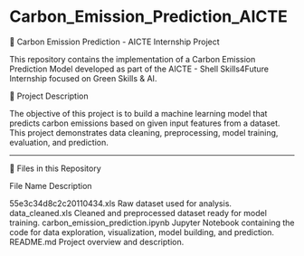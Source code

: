 # Carbon_Emission_Prediction_AICTE
🌿 Carbon Emission Prediction - AICTE Internship Project

This repository contains the implementation of a Carbon Emission Prediction Model developed as part of the AICTE - Shell Skills4Future Internship focused on Green Skills & AI.

📄 Project Description

The objective of this project is to build a machine learning model that predicts carbon emissions based on given input features from a dataset. This project demonstrates data cleaning, preprocessing, model training, evaluation, and prediction.


---

📂 Files in this Repository

File Name	Description

55e3c34d8c2c20110434.xls	Raw dataset used for analysis.
data_cleaned.xls	Cleaned and preprocessed dataset ready for model training.
carbon_emission_prediction.ipynb	Jupyter Notebook containing the code for data exploration, visualization, model building, and prediction.
README.md	Project overview and description.
